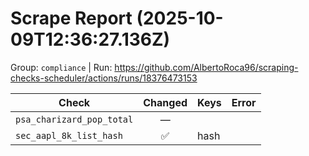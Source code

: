 # Scrape Report (2025-10-09T12:36:27.136Z)

Group: `compliance`  |  Run: https://github.com/AlbertoRoca96/scraping-checks-scheduler/actions/runs/18376473153

| Check | Changed | Keys | Error |
|---|:---:|:--|:--|
| `psa_charizard_pop_total` | — |  |  |
| `sec_aapl_8k_list_hash` | ✅ | hash |  |
